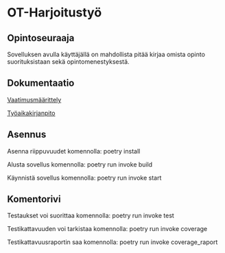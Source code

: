 # **OT-Harjoitustyö**
## Opintoseuraaja
Sovelluksen avulla käyttäjällä on mahdollista pitää kirjaa omista opinto suorituksistaan sekä opintomenestyksestä. 

## Dokumentaatio

[Vaatimusmäärittely](https://github.com/ainokuos/ot-harjoitustyo/blob/master/dokumentaatio/Vaatimusmäärittely.md)

[Työaikakirjanpito](https://github.com/ainokuos/ot-harjoitustyo/blob/master/dokumentaatio/Työaikakirjanpito.md)

## Asennus

Asenna riippuvuudet komennolla:
poetry install

Alusta sovellus komennolla:
poetry run invoke build

Käynnistä sovellus komennolla:
poetry run invoke start

## Komentorivi

Testaukset voi suorittaa komennolla:
poetry run invoke test

Testikattavuuden voi tarkistaa komennolla:
poetry run invoke coverage

Testikattavuusraportin saa komennolla:
poetry run invoke coverage_raport


